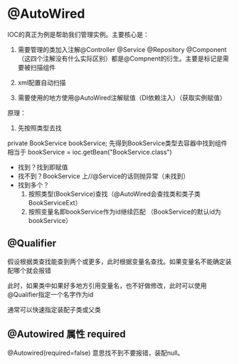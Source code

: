 # @AutoWired

IOC的真正为例是帮助我们管理实例。主要核心是：

1. 需要管理的类加入注解@Controller @Service @Repository @Component
（这四个注解没有什么实际区别）都是@Compnent的衍生。主要是标记是需要被扫描组件

2. xml配置自动扫描

3. 需要使用的地方使用@AutoWired注解赋值（DI依赖注入）（获取实例赋值）


原理：

1. 先按照类型去找

private BookService bookService; 先得到BookService类型去容器中找到组件
相当于 bookService = ioc.getBean("BookService.class")

* 找到？找到即赋值 
* 找不到？BookService 上//@Service的话则抛异常（未找到）
* 找到多个？
    1. 按照类型(BookService)查找（@AutoWired会查找类和类子类BookServiceExt）
    2. 按照变量名即bookService作为id继续匹配 （BookService的默认id为bookService）
  
## @Qualifier

假设根据类查找能查到两个或更多，此时根据变量名查找。如果变量名不能确定装配哪个就会报错

此时，如果类中如果好多地方引用变量名，也不好做修改，此时可以使用@Qualifier指定一个名字作为id

通常可以快速指定装配子类或父类

## @Autowired 属性 required
@Autowired(required=false) 意思找不到不要报错，装配null。

 